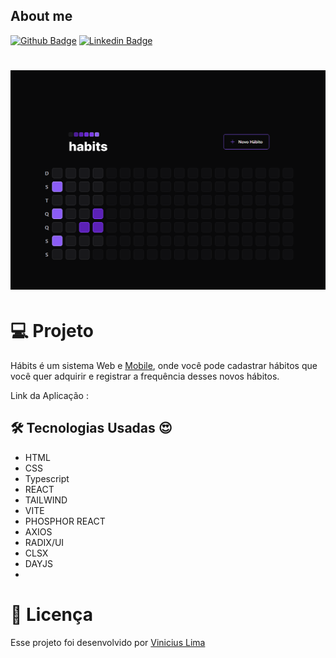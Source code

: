 ## About me

[![Github Badge](https://img.shields.io/badge/-Github-000?style=flat-square&logo=Github&logoColor=white&link=https://github.com/ViniciusLima7)](https://github.com/ViniciusLima7)
[![Linkedin Badge](https://img.shields.io/badge/-LinkedIn-blue?style=flat-square&logo=Linkedin&logoColor=white&link=https://www.linkedin.com/in/marcos-vinicius-lima/)](https://www.linkedin.com/in/marcos-vinicius-lima/)

<h1 align="center">
    <img alt="Sistema de Habitos" title="Projeto de Hábitos" src="https://github.com/ViniciusLima7/habits/blob/master/src/assets/capa.png" />
</h1>

# 💻 Projeto

Hábits é um sistema Web e [Mobile](https://www.linkedin.com/in/marcos-vinicius-lima/), onde você pode cadastrar hábitos que você quer adquirir e registrar a frequência desses novos hábitos.

Link da Aplicação :

## 🛠 Tecnologias Usadas :heart_eyes:

- HTML
- CSS
- Typescript
- REACT
- TAILWIND
- VITE
- PHOSPHOR REACT
- AXIOS
- RADIX/UI
- CLSX
- DAYJS
-

# 📝 Licença

Esse projeto foi desenvolvido por [Vinicius Lima](https://www.linkedin.com/in/marcos-vinicius-lima/)
